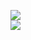 [![](https://img.shields.io/badge/Made%20With-Github%20Spray-lightgrey.svg?style=for-the-badge&logo=github)](https://github.com/Annihil/github-spray#14240)  
[![](https://i.imgur.com/2DrTn0Z.gif)](https://github.com/Annihil/github-spray)